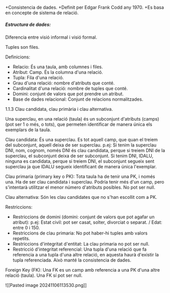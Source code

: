 +Consistencia de dades.
+Definit per Edgar Frank Codd any 1970.
+Es basa en concepte de sistema de relació.

##### Estructura de dades:

Diferencia entre visió informal i visió formal.

Tuples son files.

Definicions:
- Relacio: És una taula, amb columnes i files.
- Atribut: Camp. És la columna d'una relació.
- Tupla: Fila d'una relació.
- Grau d'una relació: nombre d'atributs que conté.
- Cardinalitat d'una relació: nombre de tuples que conté.
- Domini: conjunt de valors que pot prendre un atribut.
- Base de dades relacional: Conjunt de relacions normalitzades.

1.1.3 Clau candidata, clau primària i clau alternativa.

Una superclau, en una relació (taula) és un subconjunt d'atributs (camps) (pot ser 1 o més, o tots), que permeten identificar de manera única els exemplars de la taula.

Clau candidata: És una superclau. Es tot aquell camp, que quan el treiem del subconjunt, aquell deixa de ser superclau.
p.ej:
Si tenim la superclau DNI, nom, cognom, només DNI és clau candidata, perque si treiem DNI de la superclau, el subconjunt deixa de ser subconjunt.
Si tenim DNI, IDALU, ninguna es candidata, perque si treiem DNI, el subconjunt segueix sent superclau ja que IDALU segueix identificant de manera única l'exemplar.

Clau primaria (primary key o PK): Tota taula ha de tenir una PK, i només una. Ha de ser clau candidata i superclau. Podría tenir més d'un camp, pero s'intentarà utilitzar el menor número d'atributs posibles. No pot ser null.

Clau alternativa: Són les clau candidates que no s'han escollit com a PK.

Restriccions:
- Restriccions de domini (domini: conjunt de valors que pot agafar un atribut):
  p.ej: Estat civil: pot ser casat, solter, divorciat o separat. / Edat: entre 0 i 150.
- Restriccions de clau primaria: No pot haber-hi tuples amb valors repetits.
- Restriccions d'integritat d'entitat: La clau primaria no pot ser null.
- Restricció d'integritat referencial: Una tupla d'una relació que fa referencia a una tupla d'una altre relació, en aquesta haurà d'existir la tupla referenciada. Això manté la consistencia de dades.

Foreign Key (FK): Una FK es un camp amb referencia a una PK d'una altre relació (taula). Una FK sí pot ser null.

![[Pasted image 20241106113530.png]]

